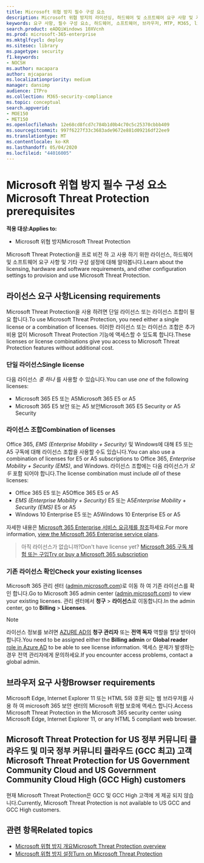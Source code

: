 ```yaml
---
title: Microsoft 위협 방지 필수 구성 요소
description: Microsoft 위협 방지의 라이선싱, 하드웨어 및 소프트웨어 요구 사항 및 기타 구성 설정에 대해 알아봅니다.
keywords: 요구 사항, 필수 구성 요소, 하드웨어, 소프트웨어, 브라우저, MTP, M365, license, E5, A5, EMS, purchase
search.product: eADQiWindows 10XVcnh
ms.prod: microsoft-365-enterprise
ms.mktglfcycl: deploy
ms.sitesec: library
ms.pagetype: security
f1.keywords:
- NOCSH
ms.author: macapara
author: mjcaparas
ms.localizationpriority: medium
manager: dansimp
audience: ITPro
ms.collection: M365-security-compliance
ms.topic: conceptual
search.appverid:
- MOE150
- MET150
ms.openlocfilehash: 12e68cd8fcd7c784b1d0b4c70c5c25370cbbb409
ms.sourcegitcommit: 997f6227f33c3683ade9672e881d09216df22ee9
ms.translationtype: MT
ms.contentlocale: ko-KR
ms.lasthandoff: 05/04/2020
ms.locfileid: "44016005"
---
```

# <a name="microsoft-threat-protection-prerequisites"></a><span data-ttu-id="9c931-104">Microsoft 위협 방지 필수 구성 요소</span><span class="sxs-lookup"><span data-stu-id="9c931-104">Microsoft Threat Protection prerequisites</span></span>

<span data-ttu-id="9c931-105">**적용 대상:**</span><span class="sxs-lookup"><span data-stu-id="9c931-105">**Applies to:**</span></span>
- <span data-ttu-id="9c931-106">Microsoft 위협 방지</span><span class="sxs-lookup"><span data-stu-id="9c931-106">Microsoft Threat Protection</span></span>

<span data-ttu-id="9c931-107">Microsoft Threat Protection을 프로 비전 하 고 사용 하기 위한 라이선스, 하드웨어 및 소프트웨어 요구 사항 및 기타 구성 설정에 대해 알아봅니다.</span><span class="sxs-lookup"><span data-stu-id="9c931-107">Learn about the licensing, hardware and software requirements, and other configuration settings to provision and use Microsoft Threat Protection.</span></span>

## <a name="licensing-requirements"></a><span data-ttu-id="9c931-108">라이선스 요구 사항</span><span class="sxs-lookup"><span data-stu-id="9c931-108">Licensing requirements</span></span>

<span data-ttu-id="9c931-109">Microsoft Threat Protection을 사용 하려면 단일 라이선스 또는 라이선스 조합이 필요 합니다.</span><span class="sxs-lookup"><span data-stu-id="9c931-109">To use Microsoft Threat Protection, you need either a single license or a combination of licenses.</span></span> <span data-ttu-id="9c931-110">이러한 라이선스 또는 라이선스 조합은 추가 비용 없이 Microsoft Threat Protection 기능에 액세스할 수 있도록 합니다.</span><span class="sxs-lookup"><span data-stu-id="9c931-110">These licenses or license combinations give you access to Microsoft Threat Protection features without additional cost.</span></span>

### <a name="single-license"></a><span data-ttu-id="9c931-111">단일 라이선스</span><span class="sxs-lookup"><span data-stu-id="9c931-111">Single license</span></span>
<span data-ttu-id="9c931-112">다음 라이선스 *중 하나* 를 사용할 수 있습니다.</span><span class="sxs-lookup"><span data-stu-id="9c931-112">You can use *one* of the following licenses:</span></span>

- <span data-ttu-id="9c931-113">Microsoft 365 E5 또는 A5</span><span class="sxs-lookup"><span data-stu-id="9c931-113">Microsoft 365 E5 or A5</span></span>
- <span data-ttu-id="9c931-114">Microsoft 365 E5 보안 또는 A5 보안</span><span class="sxs-lookup"><span data-stu-id="9c931-114">Microsoft 365 E5 Security or A5 Security</span></span>

### <a name="combination-of-licenses"></a><span data-ttu-id="9c931-115">라이선스 조합</span><span class="sxs-lookup"><span data-stu-id="9c931-115">Combination of licenses</span></span>
<span data-ttu-id="9c931-116">Office 365, *EMS (Enterprise Mobility + Security)* 및 Windows에 대해 E5 또는 A5 구독에 대해 라이선스 조합을 사용할 수도 있습니다.</span><span class="sxs-lookup"><span data-stu-id="9c931-116">You can also use a combination of licenses for E5 or A5 subscriptions to Office 365, *Enterprise Mobility + Security (EMS)*, and Windows.</span></span> <span data-ttu-id="9c931-117">라이선스 조합에는 다음 라이선스가 *모두* 포함 되어야 합니다.</span><span class="sxs-lookup"><span data-stu-id="9c931-117">The license combination must include *all* of these licenses:</span></span>

- <span data-ttu-id="9c931-118">Office 365 E5 또는 A5</span><span class="sxs-lookup"><span data-stu-id="9c931-118">Office 365 E5 or A5</span></span>
- <span data-ttu-id="9c931-119">*EMS (Enterprise Mobility + Security)* E5 또는 A5</span><span class="sxs-lookup"><span data-stu-id="9c931-119">*Enterprise Mobility + Security (EMS)* E5 or A5</span></span>
- <span data-ttu-id="9c931-120">Windows 10 Enterprise E5 또는 A5</span><span class="sxs-lookup"><span data-stu-id="9c931-120">Windows 10 Enterprise E5 or A5</span></span>

<span data-ttu-id="9c931-121">자세한 내용은 [Microsoft 365 Enterprise 서비스 요금제를 참조](https://www.microsoft.com/licensing/product-licensing/microsoft-365-enterprise)하세요.</span><span class="sxs-lookup"><span data-stu-id="9c931-121">For more information, [view the Microsoft 365 Enterprise service plans](https://www.microsoft.com/licensing/product-licensing/microsoft-365-enterprise).</span></span>

> <span data-ttu-id="9c931-122">아직 라이선스가 없습니까?</span><span class="sxs-lookup"><span data-stu-id="9c931-122">Don't have license yet?</span></span> [<span data-ttu-id="9c931-123">Microsoft 365 구독 체험 또는 구입</span><span class="sxs-lookup"><span data-stu-id="9c931-123">Try or buy a Microsoft 365 subscription</span></span>](https://docs.microsoft.com/microsoft-365/commerce/try-or-buy-microsoft-365?view=o365-worldwide)

### <a name="check-your-existing--licenses"></a><span data-ttu-id="9c931-124">기존 라이선스 확인</span><span class="sxs-lookup"><span data-stu-id="9c931-124">Check your existing  licenses</span></span>
<span data-ttu-id="9c931-125">Microsoft 365 관리 센터 ([admin.microsoft.com](https://admin.microsoft.com/))로 이동 하 여 기존 라이선스를 확인 합니다.</span><span class="sxs-lookup"><span data-stu-id="9c931-125">Go to Microsoft 365 admin center ([admin.microsoft.com](https://admin.microsoft.com/)) to view your existing licenses.</span></span> <span data-ttu-id="9c931-126">관리 센터에서 **청구** > **라이선스**로 이동합니다.</span><span class="sxs-lookup"><span data-stu-id="9c931-126">In the admin center, go to **Billing** > **Licenses**.</span></span>

>[!NOTE]
> <span data-ttu-id="9c931-127">라이선스 정보를 보려면 [AZURE AD의](https://docs.microsoft.com/azure/active-directory/users-groups-roles/directory-assign-admin-roles#available-roles) **청구 관리자** 또는 **전역 독자** 역할을 할당 받아야 합니다.</span><span class="sxs-lookup"><span data-stu-id="9c931-127">You need to be assigned either the **Billing admin** or **Global reader** [role in Azure AD](https://docs.microsoft.com/azure/active-directory/users-groups-roles/directory-assign-admin-roles#available-roles) to be able to see license information.</span></span> <span data-ttu-id="9c931-128">액세스 문제가 발생하는 경우 전역 관리자에게 문의하세요.</span><span class="sxs-lookup"><span data-stu-id="9c931-128">If you encounter access problems, contact a global admin.</span></span>

## <a name="browser-requirements"></a><span data-ttu-id="9c931-129">브라우저 요구 사항</span><span class="sxs-lookup"><span data-stu-id="9c931-129">Browser requirements</span></span>
<span data-ttu-id="9c931-130">Microsoft Edge, Internet Explorer 11 또는 HTML 5와 호환 되는 웹 브라우저를 사용 하 여 microsoft 365 보안 센터의 Microsoft 위협 보호에 액세스 합니다.</span><span class="sxs-lookup"><span data-stu-id="9c931-130">Access Microsoft Threat Protection in the Microsoft 365 security center using Microsoft Edge, Internet Explorer 11, or any HTML 5 compliant web browser.</span></span>

## <a name="microsoft-threat-protection-for-us-government-community-cloud-and-us-government-community-cloud-high-gcc-high-customers"></a><span data-ttu-id="9c931-131">Microsoft Threat Protection for US 정부 커뮤니티 클라우드 및 미국 정부 커뮤니티 클라우드 (GCC 최고) 고객</span><span class="sxs-lookup"><span data-stu-id="9c931-131">Microsoft Threat Protection for US Government Community Cloud and US Government Community Cloud High (GCC High) customers</span></span>
<span data-ttu-id="9c931-132">현재 Microsoft Threat Protection은 GCC 및 GCC High 고객에 게 제공 되지 않습니다.</span><span class="sxs-lookup"><span data-stu-id="9c931-132">Currently, Microsoft Threat Protection is not available to US GCC and GCC High customers.</span></span> 

## <a name="related-topics"></a><span data-ttu-id="9c931-133">관련 항목</span><span class="sxs-lookup"><span data-stu-id="9c931-133">Related topics</span></span>
- [<span data-ttu-id="9c931-134">Microsoft 위협 방지 개요</span><span class="sxs-lookup"><span data-stu-id="9c931-134">Microsoft Threat Protection overview</span></span>](microsoft-threat-protection.md)
- [<span data-ttu-id="9c931-135">Microsoft 위협 방지 설정</span><span class="sxs-lookup"><span data-stu-id="9c931-135">Turn on Microsoft Threat Protection</span></span>](mtp-enable.md)
